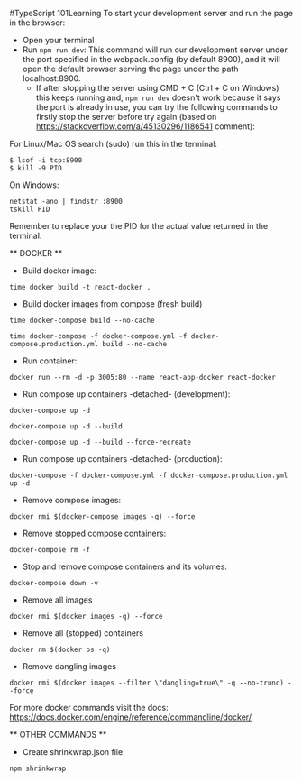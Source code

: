 #TypeScript 101Learning
To start your development server and run the page in the browser:

-   Open your terminal
-   Run `npm run dev`: This command will run our development server under the port specified in the webpack.config (by default 8900), and it will open the default browser serving the page under the path localhost:8900.
    -   If after stopping the server using CMD + C (Ctrl + C on Windows) this keeps running and, `npm run dev` doesn't work because it says the port is already in use, you can try the following commands to firstly stop the server before try again (based on https://stackoverflow.com/a/45130296/1186541 comment):

For Linux/Mac OS search (sudo) run this in the terminal:

`$ lsof -i tcp:8900`  
`$ kill -9 PID`

On Windows:

`netstat -ano | findstr :8900`  
`tskill PID`

Remember to replace your the PID for the actual value returned in the terminal.

** DOCKER **

-   Build docker image:

`time docker build -t react-docker .`

-   Build docker images from compose (fresh build)

`time docker-compose build --no-cache`

<!-- To run producion build pass compose files -->

`time docker-compose -f docker-compose.yml -f docker-compose.production.yml build --no-cache`

-   Run container:

`docker run --rm -d -p 3005:80 --name react-app-docker react-docker`

-   Run compose up containers -detached- (development):

`docker-compose up -d`

<!-- In case of build images and then up compose -->

`docker-compose up -d --build`

<!-- In case of build images, recreate containers and then up compose -->

`docker-compose up -d --build --force-recreate`

-   Run compose up containers -detached- (production):

`docker-compose -f docker-compose.yml -f docker-compose.production.yml up -d`

-   Remove compose images:

`docker rmi $(docker-compose images -q) --force`

-   Remove stopped compose containers:

`docker-compose rm -f`

-   Stop and remove compose containers and its volumes:

`docker-compose down -v`

-   Remove all images

`docker rmi $(docker images -q) --force`

-   Remove all (stopped) containers

`docker rm $(docker ps -q)`

-   Remove dangling images

`docker rmi $(docker images --filter \"dangling=true\" -q --no-trunc) --force`

For more docker commands visit the docs: https://docs.docker.com/engine/reference/commandline/docker/

** OTHER COMMANDS **

-   Create shrinkwrap.json file:

`npm shrinkwrap`
